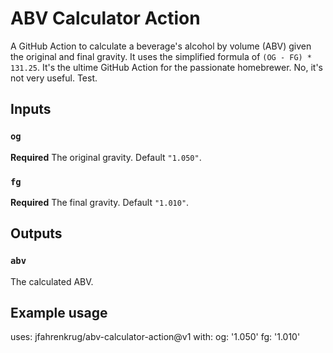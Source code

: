 # ABV Calculator Action

A GitHub Action to calculate a beverage's alcohol by volume (ABV) given the original and final gravity. It uses the simplified formula of `(OG - FG) * 131.25`. It's the ultime GitHub Action for the passionate homebrewer. No, it's not very useful. Test.

## Inputs

### `og`

**Required** The original gravity. Default `"1.050"`.

### `fg`

**Required** The final gravity. Default `"1.010"`.

## Outputs

### `abv`

The calculated ABV.

## Example usage

uses: jfahrenkrug/abv-calculator-action@v1
with:
  og: '1.050'
  fg: '1.010'
